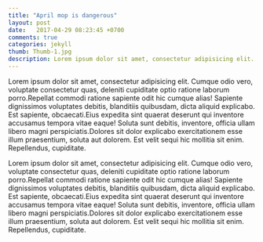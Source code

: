 ```yaml
---
title: "April mop is dangerous"
layout: post
date:   2017-04-29 08:23:45 +0700
comments: true
categories: jekyll
thumb: Thumb-1.jpg
description: Lorem ipsum dolor sit amet, consectetur adipisicing elit. Asperiores officia, delectus assumenda reprehenderit voluptatum eos.
---
```

Lorem ipsum dolor sit amet, consectetur adipisicing elit. Cumque odio vero, voluptate consectetur quas, deleniti cupiditate optio ratione laborum porro.Repellat commodi ratione sapiente odit hic cumque alias! Sapiente dignissimos voluptates debitis, blanditiis quibusdam, dicta aliquid explicabo. Est sapiente, obcaecati.Eius expedita sint quaerat deserunt qui inventore accusamus tempora vitae eaque! Soluta sunt debitis, inventore, officia ullam libero magni perspiciatis.Dolores sit dolor explicabo exercitationem esse illum praesentium, soluta aut dolorem. Est velit sequi hic mollitia sit enim. Repellendus, cupiditate.

Lorem ipsum dolor sit amet, consectetur adipisicing elit. Cumque odio vero, voluptate consectetur quas, deleniti cupiditate optio ratione laborum porro.Repellat commodi ratione sapiente odit hic cumque alias! Sapiente dignissimos voluptates debitis, blanditiis quibusdam, dicta aliquid explicabo. Est sapiente, obcaecati.Eius expedita sint quaerat deserunt qui inventore accusamus tempora vitae eaque! Soluta sunt debitis, inventore, officia ullam libero magni perspiciatis.Dolores sit dolor explicabo exercitationem esse illum praesentium, soluta aut dolorem. Est velit sequi hic mollitia sit enim. Repellendus, cupiditate.